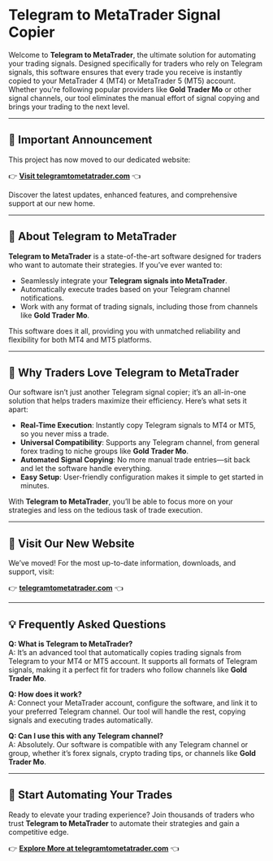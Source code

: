 # Telegram to MetaTrader Signal Copier

Welcome to **Telegram to MetaTrader**, the ultimate solution for automating your trading signals. Designed specifically for traders who rely on Telegram signals, this software ensures that every trade you receive is instantly copied to your MetaTrader 4 (MT4) or MetaTrader 5 (MT5) account. Whether you're following popular providers like **Gold Trader Mo** or other signal channels, our tool eliminates the manual effort of signal copying and brings your trading to the next level.

---

## 📢 **Important Announcement**

This project has now moved to our dedicated website:

👉 **[Visit telegramtometatrader.com](https://telegramtometatrader.com)** 👈

Discover the latest updates, enhanced features, and comprehensive support at our new home.

---

## 🚀 About Telegram to MetaTrader

**Telegram to MetaTrader** is a state-of-the-art software designed for traders who want to automate their strategies. If you’ve ever wanted to:

- Seamlessly integrate your **Telegram signals into MetaTrader**.
- Automatically execute trades based on your Telegram channel notifications.
- Work with any format of trading signals, including those from channels like **Gold Trader Mo**.

This software does it all, providing you with unmatched reliability and flexibility for both MT4 and MT5 platforms.

---

## 🌟 Why Traders Love Telegram to MetaTrader

Our software isn’t just another Telegram signal copier; it’s an all-in-one solution that helps traders maximize their efficiency. Here’s what sets it apart:

- **Real-Time Execution**: Instantly copy Telegram signals to MT4 or MT5, so you never miss a trade.
- **Universal Compatibility**: Supports any Telegram channel, from general forex trading to niche groups like **Gold Trader Mo**.
- **Automated Signal Copying**: No more manual trade entries—sit back and let the software handle everything.
- **Easy Setup**: User-friendly configuration makes it simple to get started in minutes.

With **Telegram to MetaTrader**, you’ll be able to focus more on your strategies and less on the tedious task of trade execution.

---

## 🔗 Visit Our New Website

We’ve moved! For the most up-to-date information, downloads, and support, visit:

👉 **[telegramtometatrader.com](https://telegramtometatrader.com/?utm_medium=owned&utm_source=github&utm_campaign=marketplace)** 👈

---

## 💡 Frequently Asked Questions

**Q: What is Telegram to MetaTrader?**  
A: It’s an advanced tool that automatically copies trading signals from Telegram to your MT4 or MT5 account. It supports all formats of Telegram signals, making it a perfect fit for traders who follow channels like **Gold Trader Mo**.

**Q: How does it work?**  
A: Connect your MetaTrader account, configure the software, and link it to your preferred Telegram channel. Our tool will handle the rest, copying signals and executing trades automatically.

**Q: Can I use this with any Telegram channel?**  
A: Absolutely. Our software is compatible with any Telegram channel or group, whether it’s forex signals, crypto trading tips, or channels like **Gold Trader Mo**.

---

## 🚀 Start Automating Your Trades

Ready to elevate your trading experience? Join thousands of traders who trust **Telegram to MetaTrader** to automate their strategies and gain a competitive edge.

👉 **[Explore More at telegramtometatrader.com](https://telegramtometatrader.com/?utm_medium=owned&utm_source=github&utm_campaign=marketplace)** 👈
